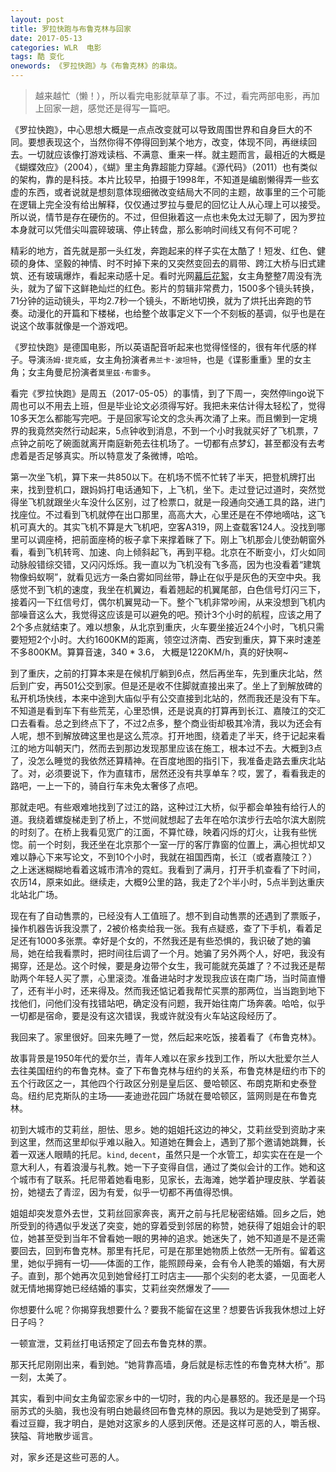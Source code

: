 ```yaml
---
layout: post
title: 罗拉快跑与布鲁克林与回家
date: 2017-05-13
categories: WLR  电影
tags: 酷 变化
onewords: 《罗拉快跑》与《布鲁克林》的串烧。
---
```

> 越来越忙（懒！），所以看完电影就草草了事。不过，看完两部电影，再加上回家一趟，感觉还是得写一篇吧。

《罗拉快跑》，中心思想大概是一点点改变就可以导致周围世界和自身巨大的不同。要想表现这个，当然你得不停得回到某个地方，改变，体现不同，再继续回去。一切就应该像打游戏读档、不满意、重来一样。就主题而言，最相近的大概是《蝴蝶效应》（2004），《蝴》里主角靠超能力穿越。《源代码》（2011）也有类似的架构，靠的是科技。本片比较早，拍摄于1998年，不知道是编剧懒得弄一些玄虚的东西，或者说就是想刻意体现细微改变结局大不同的主题，故事里的三个可能在逻辑上完全没有给出解释，仅仅通过罗拉与曼尼的回忆让人从心理上可以接受。所以说，情节是存在硬伤的。不过，但但揪着这一点也未免太过无聊了，因为罗拉本身就可以凭借尖叫震碎玻璃、停止转盘，那么影响时间线又有何不可呢？

精彩的地方，首先就是那一头红发，奔跑起来的样子实在太酷了！短发、红色、健硕的身体、坚毅的神情、时不时掉下来的又突然变回去的肩带、跨江大桥与旧式建筑、还有玻璃爆炸，看起来动感十足。看时光网[幕后花絮](http://movie.mtime.com/11244/behind_the_scene.html)，女主角整整7周没有洗头，就为了留下这鲜艳灿烂的红色。影片的剪辑非常费力，1500多个镜头转换，71分钟的运动镜头，平均2.7秒一个镜头，不断地切换，就为了烘托出奔跑的节奏。动漫化的开篇和下楼梯，也给整个故事定义下一个不刻板的基调，似乎也是在说这个故事就像是一个游戏吧。

《罗拉快跑》是德国电影，所以英语配音听起来也觉得怪怪的，很有年代感的样子。导演`汤姆·提克威`，女主角扮演者`弗兰卡·波坦特`，也是《谍影重重》里的女主角；女主角曼尼扮演者`莫里兹·布雷多`。

看完《罗拉快跑》是周五（2017-05-05）的事情，到了下周一，突然停lingo说下周也可以不用去上班，但是毕业论文必须得写好。我把未来估计得太轻松了，觉得10多天怎么都能写完吧。于是回家写论文的念头再次涌了上来。而且懒到一定境界的我竟然突然行动起来，5点钟收到消息，不到一个小时我就买好了飞机票，7点钟之前吃了碗面就离开南庭新苑去往机场了。一切都有点梦幻，甚至都没有去考虑着是否足够真实。所以特意发了条微博，哈哈。

第一次坐飞机，算下来一共850以下。在机场不慌不忙转了半天，把登机牌打出来，找到登机口，跟妈妈打电话通知下，上飞机，坐下。走过登记过道时，突然觉得坐飞机就跟坐火车没什么区别，过了检票口，就是一段通向交通工具的路，进门找座位。不过看到飞机就停在出口那里，高高大大，心里还是在不停地嘀咕，这飞机可真大的。其实飞机不算是大飞机吧，空客A319，网上查载客124人。没找到哪里可以调座椅，把前面座椅的板子拿下来撑着眯了下。刚上飞机那会儿使劲朝窗外看，看到飞机转弯、加速、向上倾斜起飞，再到平稳。北京在不断变小，灯火如同动脉般错综交错，又闪闪烁烁。我一直以为飞机没有飞多高，因为也没看着“建筑物像蚂蚁啊”，就看见远方一条白雾如同丝带，静止在似乎是灰色的天空中央。我感觉不到飞机的速度，我坐在机翼边，看着翘起的机翼尾部，白色信号灯闪三下，接着闪一下红信号灯，偶尔机翼晃动一下。整个飞机非常吵闹，从来没想到飞机内部噪音这么大，我觉得这应该是可以避免的吧。预计3个小时的航程，应该之用了2个多点就结束了。难以想象，从北京到重庆，火车要坐接近24个小时，飞机只需要短短2个小时。大约1600KM的距离，领空过济南、西安到重庆，算下来时速差不多800KM。算算音速，340 * 3.6， 大概是1220KM/h，真的好快啊~

到了重庆，之前的打算本来是在候机厅躺到6点，然后再坐车，先到重庆北站，然后到广安，再501公交到家。但是还是收不住脚就直接出来了。坐上了到解放碑的私开机场快线，本来中途到大庙似乎有公交直接到北站的，然而我还是没有下车。不知道是看到车下有些荒芜，心里恐惧，还是说真的打算再到长江、嘉陵江的交汇口去看看。总之到终点下了，不过2点多，整个商业街却极其冷清，我以为还会有人呢，想不到解放碑这里也是这么荒凉。打开地图，绕着走了半天，终于记起来看江的地方叫朝天门，然而去到那边发现那里应该在施工，根本过不去。大概到3点了，没怎么睡觉的我依然还算精神。在百度地图的指引下，我准备走路去重庆北站了。对，必须要说下，作为直辖市，居然还没有共享单车？哎，罢了，看看我走的路吧，一上一下的，骑自行车未免太奢侈了点吧。

那就走吧。有些艰难地找到了过江的路，这种过江大桥，似乎都会单独有给行人的道。我绕着螺旋梯走到了桥上，不觉间就想起了去年在哈尔滨步行去哈尔滨大剧院的时刻了。在桥上我看见宽广的江面，不算忙碌，映着闪烁的灯火，让我有些恍惚。前一个时刻，我还坐在北京那个一室一厅的客厅靠窗的位置上，满心担忧却又难以静心下来写论文，不到10个小时，我就在祖国西南，长江（或者嘉陵江？）之上迷迷糊糊地看着这城市清冷的霓虹。我看到了满月，打开手机查看了下时间，农历14，原来如此。继续走，大概9公里的路，我走了2个半小时，5点半到达重庆北站北广场。

现在有了自动售票的，已经没有人工值班了。想不到自动售票的还遇到了票贩子，操作机器告诉我没票了，2被价格卖给我一张。我有点疑惑，查了下手机，看着足足还有1000多张票。幸好是个女的，不然我还是有些恐惧的，我识破了她的骗局，她在给我看票时，把时间往后调了一个月。她骗了另外两个人，好吧，我没有揭穿，还是怂。这个时候，要是身边带个女生，我可能就充英雄了？不过我还是帮助两个年轻人买了票，心里滚烫。准备进站时才发现我应该在南广场，当时简直懵了，还有半小时，还来得及。然而我还惦记着我帮忙买票的那两位，当当跑到地下找他们，问他们没有找错站吧，确定没有问题，我开始往南广场奔袭。哈哈，似乎一切都是宿命，要是没有这次错误，我或许就没有火车站这段经历了。

我回来了。家里很好。回来先睡了一觉，然后起来吃饭，接着看了《布鲁克林》。

故事背景是1950年代的爱尔兰，青年人难以在家乡找到工作，所以大批爱尔兰人去往美国纽约的布鲁克林。查了下布鲁克林与纽约的关系，布鲁克林是纽约市下的五个行政区之一，其他四个行政区分别是皇后区、曼哈顿区、布朗克斯和史泰登岛。纽约尼克斯队的主场——麦迪逊花园广场就在曼哈顿区，篮网则是在布鲁克林。

初到大城市的艾莉丝，胆怯、思乡。她的姐姐托这边的神父，艾莉丝受到资助才来到这里，然而这里却似乎难以融入。知道她在舞会上，遇到了那个邀请她跳舞，长着一双迷人眼睛的托尼。`kind`, `decent`，虽然只是一个水管工，却实实在在是一个意大利人，有着浪漫与礼教。她一下子变得自信，通过了类似会计的工作。她和这个城市有了联系。托尼带着她看电影，见家长，去海滩，她学着护理皮肤、学着装扮，她褪去了青涩，因为有爱，似乎一切都不再值得恐惧。

姐姐却突发意外去世，艾莉丝回家奔丧，离开之前与托尼秘密结婚。回乡之后，她所受到的待遇似乎发送了突变，她的穿着受到邻居的称赞，她获得了姐姐会计的职位，她甚至受到当年不曾看她一眼的男神的追求。她迷失了，她不知道是不是还需要回去，回到布鲁克林。那里有托尼，可是在那里她物质上依然一无所有。留着这里，她似乎拥有一切——体面的工作，能照顾母亲，会有令人艳羡的婚姻，有大房子。直到，那个她再次见到她曾经打工时店主——那个尖刻的老太婆，一见面老人就无情地揭穿她已经结婚的事实，艾莉丝突然爆发了——

你想要什么呢？你揭穿我想要什么？要我不能留在这里？想要告诉我我休想过上好日子吗？

一顿宣泄，艾莉丝打电话预定了回去布鲁克林的票。

那天托尼刚刚出来，看到她。“她背靠高墙，身后就是标志性的布鲁克林大桥”。那一刻，太美了。

其实，看到中间女主角留恋家乡中的一切时，我的内心是暴怒的。我还是是一个玛丽苏式的头脑，我也没有明白她最终回布鲁克林的原因。我以为是她受到了揭穿。看过豆瓣，我才明白，是她对这家乡的人感到厌倦。还是这样可恶的人，嚼舌根、狭隘、背地散步谣言。

对，家乡还是这些可恶的人。
